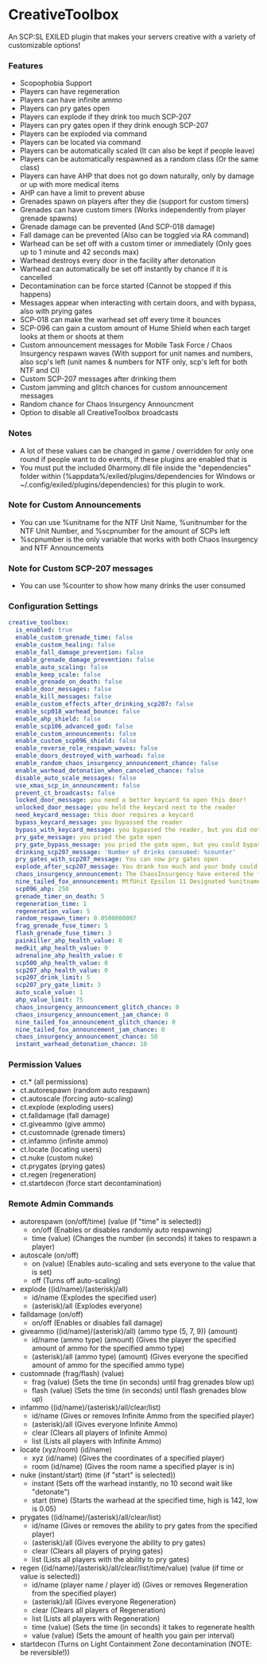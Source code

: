 # CreativeToolbox
An SCP:SL EXILED plugin that makes your servers creative with a variety of customizable options!

### Features
- Scopophobia Support
- Players can have regeneration
- Players can have infinite ammo
- Players can pry gates open
- Players can explode if they drink too much SCP-207
- Players can pry gates open if they drink enough SCP-207
- Players can be exploded via command
- Players can be located via command
- Players can be automatically scaled (It can also be kept if people leave)
- Players can be automatically respawned as a random class (Or the same class)
- Players can have AHP that does not go down naturally, only by damage or up with more medical items
- AHP can have a limit to prevent abuse
- Grenades spawn on players after they die (support for custom timers)
- Grenades can have custom timers (Works independently from player grenade spawns)
- Grenade damage can be prevented (And SCP-018 damage)
- Fall damage can be prevented (Also can be toggled via RA command)
- Warhead can be set off with a custom timer or immediately (Only goes up to 1 minute and 42 seconds max)
- Warhead destroys every door in the facility after detonation
- Warhead can automatically be set off instantly by chance if it is cancelled
- Decontamination can be force started (Cannot be stopped if this happens)
- Messages appear when interacting with certain doors, and with bypass, also with prying gates
- SCP-018 can make the warhead set off every time it bounces
- SCP-096 can gain a custom amount of Hume Shield when each target looks at them or shoots at them
- Custom announcement messages for Mobile Task Force / Chaos Insurgency respawn waves (With support for unit names and numbers, also scp's left (unit names & numbers for NTF only, scp's left for both NTF and CI)
- Custom SCP-207 messages after drinking them
- Custom jamming and glitch chances for custom announcement messages
- Random chance for Chaos Insurgency Announcment
- Option to disable all CreativeToolbox broadcasts

### Notes
- A lot of these values can be changed in game / overridden for only one round if people want to do events, if these plugins are enabled that is
- You must put the included 0harmony.dll file inside the "dependencies" folder within (%appdata%/exiled/plugins/dependencies for Windows or ~/.config/exiled/plugins/dependencies) for this plugin to work.

### Note for Custom Announcements
- You can use %unitname for the NTF Unit Name, %unitnumber for the NTF Unit Number, and %scpnumber for the amount of SCPs left
- %scpnumber is the only variable that works with both Chaos Insurgency and NTF Announcements

### Note for Custom SCP-207 messages
- You can use %counter to show how many drinks the user consumed

### Configuration Settings
```yaml
creative_toolbox:
  is_enabled: true
  enable_custom_grenade_time: false
  enable_custom_healing: false
  enable_fall_damage_prevention: false
  enable_grenade_damage_prevention: false
  enable_auto_scaling: false
  enable_keep_scale: false
  enable_grenade_on_death: false
  enable_door_messages: false
  enable_kill_messages: false
  enable_custom_effects_after_drinking_scp207: false
  enable_scp018_warhead_bounce: false
  enable_ahp_shield: false
  enable_scp106_advanced_god: false
  enable_custom_announcements: false
  enable_custom_scp096_shield: false
  enable_reverse_role_respawn_waves: false
  enable_doors_destroyed_with_warhead: false
  enable_random_chaos_insurgency_announcement_chance: false
  enable_warhead_detonation_when_canceled_chance: false
  disable_auto_scale_messages: false
  use_xmas_scp_in_announcement: false
  prevent_ct_broadcasts: false
  locked_door_message: you need a better keycard to open this door!
  unlocked_door_message: you held the keycard next to the reader
  need_keycard_message: this door requires a keycard
  bypass_keycard_message: you bypassed the reader
  bypass_with_keycard_message: you bypassed the reader, but you did not need a keycard
  pry_gate_message: you pried the gate open
  pry_gate_bypass_message: you pried the gate open, but you could bypass it
  drinking_scp207_message: 'Number of drinks consumed: %counter'
  pry_gates_with_scp207_message: You can now pry gates open
  explode_after_scp207_message: You drank too much and your body could not handle it
  chaos_insurgency_announcement: The ChaosInsurgency have entered the facility AwaitingRecontainment %scpnumber
  nine_tailed_fox_announcement: MtfUnit Epsilon 11 Designated %unitname %unitnumber HasEntered AllRemaining AwaitingRecontainment %scpnumber
  scp096_ahp: 250
  grenade_timer_on_death: 5
  regeneration_time: 1
  regeneration_value: 5
  random_respawn_timer: 0.0500000007
  frag_grenade_fuse_timer: 5
  flash_grenade_fuse_timer: 3
  painkiller_ahp_health_value: 0
  medkit_ahp_health_value: 0
  adrenaline_ahp_health_value: 0
  scp500_ahp_health_value: 0
  scp207_ahp_health_value: 0
  scp207_drink_limit: 5
  scp207_pry_gate_limit: 3
  auto_scale_value: 1
  ahp_value_limit: 75
  chaos_insurgency_announcement_glitch_chance: 0
  chaos_insurgency_announcement_jam_chance: 0
  nine_tailed_fox_announcement_glitch_chance: 0
  nine_tailed_fox_announcement_jam_chance: 0
  chaos_insurgency_announcement_chance: 50
  instant_warhead_detonation_chance: 10
```

### Permission Values
- ct.* (all permissions)
- ct.autorespawn (random auto respawn)
- ct.autoscale (forcing auto-scaling)
- ct.explode (exploding users)
- ct.falldamage (fall damage)
- ct.giveammo (give ammo)
- ct.customnade (grenade timers)
- ct.infammo (infinite ammo)
- ct.locate (locating users)
- ct.nuke (custom nuke)
- ct.prygates (prying gates)
- ct.regen (regeneration)
- ct.startdecon (force start decontamination)

### Remote Admin Commands
- autorespawn (on/off/time) (value (if "time" is selected))
  - on/off (Enables or disables randomly auto respawning)
  - time (value) (Changes the number (in seconds) it takes to respawn a player)
- autoscale (on/off)
  - on (value) (Enables auto-scaling and sets everyone to the value that is set)
  - off (Turns off auto-scaling)
- explode ((id/name)/(asterisk)/all)
  - id/name (Explodes the specified user)
  - (asterisk)/all (Explodes everyone)
- falldamage (on/off)
  - on/off (Enables or disables fall damage)
- giveammo ((id/name)/(asterisk)/all) (ammo type (5, 7, 9)) (amount)
  - id/name (ammo type) (amount) (Gives the player the specified amount of ammo for the specified ammo type)
  - (asterisk)/all (ammo type) (amount) (Gives everyone the specified amount of ammo for the specified ammo type)
- customnade (frag/flash) (value)
  - frag (value) (Sets the time (in seconds) until frag grenades blow up)
  - flash (value) (Sets the time (in seconds) until flash grenades blow up)
- infammo ((id/name)/(asterisk)/all/clear/list)
  - id/name (Gives or removes Infinite Ammo from the specified player)
  - (asterisk)/all (Gives everyone Infinite Ammo)
  - clear (Clears all players of Infinite Ammo)
  - list (Lists all players with Infinite Ammo)
- locate (xyz/room) (id/name)
  - xyz (id/name) (Gives the coordinates of a specified player)
  - room (id/name) (Gives the room name a specified player is in)
- nuke (instant/start) (time (if "start" is selected))
  - instant (Sets off the warhead instantly, no 10 second wait like "detonate")
  - start (time) (Starts the warhead at the specified time, high is 142, low is 0.05)
- prygates ((id/name)/(asterisk)/all/clear/list)
  - id/name (Gives or removes the ability to pry gates from the specified player)
  - (asterisk)/all (Gives everyone the ability to pry gates)
  - clear (Clears all players of prying gates)
  - list (Lists all players with the ability to pry gates)
- regen ((id/name)/(asterisk)/all/clear/list/time/value) (value (if time or value is selected))
  - id/name (player name / player id) (Gives or removes Regeneration from the specified player)
  - (asterisk)/all (Gives everyone Regeneration)
  - clear (Clears all players of Regeneration)
  - list (Lists all players with Regeneration)
  - time (value) (Sets the time (in seconds) it takes to regenerate health
  - value (value) (Sets the amount of health you gain per interval)
- startdecon (Turns on Light Containment Zone decontamination (NOTE:  be reversible!))
